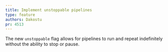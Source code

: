 ```yaml
---
title: Implement unstoppable pipelines
type: feature
authors: Dakostu
pr: 4513
---
```


The new `unstoppable` flag allows for pipelines to run and repeat indefinitely
without the ability to stop or pause.
